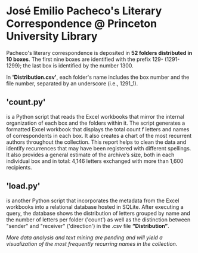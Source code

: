 # José Emilio Pacheco's Literary Correspondence @ Princeton University Library

Pacheco's literary correspondence is deposited in **52 folders distributed in 10 boxes**. The first nine boxes are identified with the prefix 129-  (1291-1299); the last box is identified by the number 1300.

In **'Distribution.csv'**, each folder's name includes the box number and the file number, separated by an underscore (i.e., 1291_1).

## 'count.py' 

is a Python script that reads the Excel workbooks that mirror the internal organization of each box and the folders within it. The script generates a formatted Excel workbook that displays the total count f letters and names of correspondents in each box. It also creates a chart of the most recurrent authors throughout the collection. This report helps to clean the data and identify recurrences that may have been registered with different spellings. It also provides a general estimate of the archive’s size, both in each individual box and in total: 4,146 letters exchanged with more than 1,600 recipients.

## 'load.py' 

is another Python script that incorporates the metadata from the Excel workbooks into a relational database hosted in SQLite. After executing a query, the database shows the distribution of letters grouped by name and the number of letters per folder ('count') as well as the distinction between "sender" and "receiver" ('direction') in the .csv file **“Distribution”**.

*More data analysis and text mining are pending and will yield a visualization of the most frequently recurring names in the collection.*

